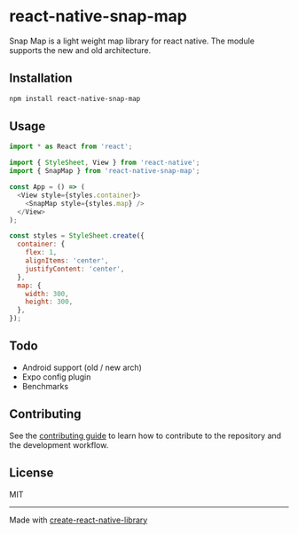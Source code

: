 # react-native-snap-map

Snap Map is a light weight map library for react native. The module supports the new and old architecture.

## Installation

```sh
npm install react-native-snap-map
```

## Usage

```js
import * as React from 'react';

import { StyleSheet, View } from 'react-native';
import { SnapMap } from 'react-native-snap-map';

const App = () => (
  <View style={styles.container}>
    <SnapMap style={styles.map} />
  </View>
);

const styles = StyleSheet.create({
  container: {
    flex: 1,
    alignItems: 'center',
    justifyContent: 'center',
  },
  map: {
    width: 300,
    height: 300,
  },
});
```

## Todo

- Android support (old / new arch)
- Expo config plugin
- Benchmarks

## Contributing

See the [contributing guide](CONTRIBUTING.md) to learn how to contribute to the repository and the development workflow.

## License

MIT

---

Made with [create-react-native-library](https://github.com/callstack/react-native-builder-bob)
